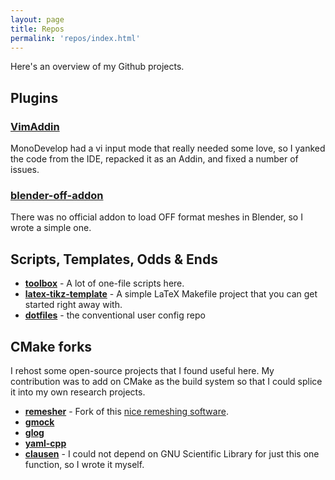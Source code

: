 ```yaml
---
layout: page
title: Repos
permalink: 'repos/index.html'
---
```

Here's an overview of my Github projects.

## Plugins

### [VimAddin](http://github.com/alextsui05/VimAddin)
MonoDevelop had a vi input mode that really needed some love, so I yanked the
code from the IDE, repacked it as an Addin, and fixed a number of issues.

### [blender-off-addon](http://github.com/alextsui05/blender-off-addon)
There was no official addon to load OFF format meshes in Blender, so I wrote a
simple one.
 
## Scripts, Templates, Odds & Ends

* [**toolbox**](http://alextsui05.github.io/toolbox) - A lot of one-file scripts here.
* [**latex-tikz-template**](http://github.com/alextsui05/latex-tikz-template) - A simple LaTeX Makefile project that you can get
  started right away with.
* [**dotfiles**](http://github.com/alextsui05/dotfiles) - the conventional user config repo

## CMake forks

I rehost some open-source projects that I found useful here. My contribution
was to add on CMake as the build system so that I could splice it into my own
research projects.

* [**remesher**](http://github.com/alextsui05/remesher) - Fork of this [nice remeshing software](http://www.gris.informatik.tu-darmstadt.de/%7Esfuhrman/remesher.html).
* [**gmock**](http://github.com/alextsui05/gmock)
* [**glog**](http://github.com/alextsui05/glog)
* [**yaml-cpp**](http://github.com/alextsui05/yaml-cpp)
* [**clausen**](http://github.com/alextsui05/clausen) - I could not depend on GNU Scientific Library for just this one
  function, so I wrote it myself.

